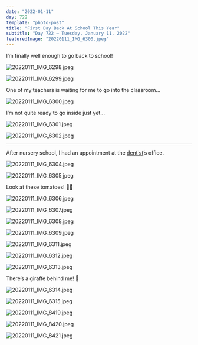 ```yaml
---
date: "2022-01-11"
day: 722
template: "photo-post"
title: "First Day Back At School This Year"
subtitle: "Day 722 – Tuesday, January 11, 2022"
featuredImage: "20220111_IMG_6300.jpeg"
---
```


I’m finally well enough to go back to school!

![20220111_IMG_6298.jpeg](20220111_IMG_6298.jpeg)

![20220111_IMG_6299.jpeg](20220111_IMG_6299.jpeg)

One of my teachers is waiting for me to go into the classroom…

![20220111_IMG_6300.jpeg](20220111_IMG_6300.jpeg)

I’m not quite ready to go inside just yet…

![20220111_IMG_6301.jpeg](20220111_IMG_6301.jpeg)

![20220111_IMG_6302.jpeg](20220111_IMG_6302.jpeg)

<hr />

After nursery school, I had an appointment at the <a href="https://kids-azabu.com/">dentist</a>’s office.

![20220111_IMG_6304.jpeg](20220111_IMG_6304.jpeg)

![20220111_IMG_6305.jpeg](20220111_IMG_6305.jpeg)

Look at these tomatoes! 🍅🍅

![20220111_IMG_6306.jpeg](20220111_IMG_6306.jpeg)

![20220111_IMG_6307.jpeg](20220111_IMG_6307.jpeg)

![20220111_IMG_6308.jpeg](20220111_IMG_6308.jpeg)

![20220111_IMG_6309.jpeg](20220111_IMG_6309.jpeg)

![20220111_IMG_6311.jpeg](20220111_IMG_6311.jpeg)

![20220111_IMG_6312.jpeg](20220111_IMG_6312.jpeg)

![20220111_IMG_6313.jpeg](20220111_IMG_6313.jpeg)

There’s a giraffe behind me! 🦒

![20220111_IMG_6314.jpeg](20220111_IMG_6314.jpeg)

![20220111_IMG_6315.jpeg](20220111_IMG_6315.jpeg)

![20220111_IMG_8419.jpeg](20220111_IMG_8419.jpeg)

![20220111_IMG_8420.jpeg](20220111_IMG_8420.jpeg)

![20220111_IMG_8421.jpeg](20220111_IMG_8421.jpeg)
